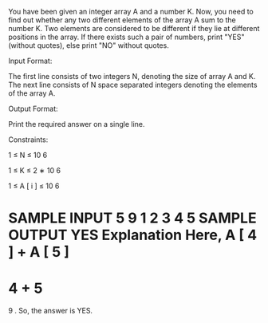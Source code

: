 You have been given an integer array A and a number K. Now, you need to find out whether any two different elements of the array A sum to the number K. Two elements are considered to be different if they lie at different positions in the array. If there exists such a pair of numbers, print "YES" (without quotes), else print "NO" without quotes.

Input Format:

The first line consists of two integers N, denoting the size of array A and K. The next line consists of N space separated integers denoting the elements of the array A.

Output Format:

Print the required answer on a single line.

Constraints:


1
≤
N
≤
10
6


1
≤
K
≤
2
∗
10
6


1
≤
A
[
i
]
≤
10
6

SAMPLE INPUT 
5 9
1 2 3 4 5
SAMPLE OUTPUT 
YES
Explanation
Here, 
A
[
4
]
+
A
[
5
]
=
4
+
5
=
9
. So, the answer is YES.